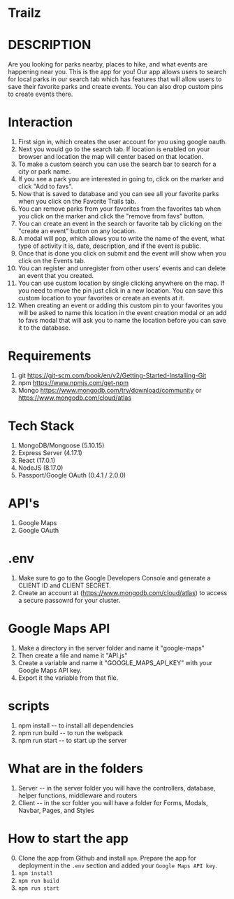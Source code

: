 # Trailz

# DESCRIPTION
Are you looking for parks nearby, places to hike, and what events are happening near you. This is the app for you! Our app allows users to search for local parks in our search tab which has features that will allow users to save their favorite parks and create events. You can also drop custom pins to create events there.

# Interaction
1. First sign in, which creates the user account for you using google oauth.
2. Next you would go to the search tab. If location is enabled on your browser and location the map will center based on that location.
3. To make a custom search you can use the search bar to search for a city or park name.
4. If you see a park you are interested in going to, click on the marker and click "Add to favs".
5. Now that is saved to database and you can see all your favorite parks when you click on the Favorite Trails tab.
6. You can remove parks from your favorites from the favorites tab when you click on the marker and click the "remove from favs" button.
7. You can create an event in the search or favorite tab by clicking on the "create an event" button on any location.
8. A modal will pop, which allows you to write the name of the event, what type of activity it is, date, description, and if the event is public.
9. Once that is done you click on submit and the event will show when you click on the Events tab.
10. You can register and unregister from other users' events and can delete an event that you created.
11. You can use custom location by single clicking anywhere on the map. If you need to move the pin just click in a new location. You can save this custom location to your favorites or create an events at it.
12. When creating an event or adding this custom pin to your favorites you will be asked to name this location in the event creation modal or an add to favs modal that will ask you to name the location before you can save it to the database.

# Requirements
1. git https://git-scm.com/book/en/v2/Getting-Started-Installing-Git
2. npm https://www.npmjs.com/get-npm
3. Mongo https://www.mongodb.com/try/download/community or https://www.mongodb.com/cloud/atlas

# Tech Stack
1. MongoDB/Mongoose (5.10.15)
2. Express Server (4.17.1)
3. React (17.0.1)
4. NodeJS (8.17.0)
5. Passport/Google OAuth (0.4.1 / 2.0.0)

# API's
1. Google Maps
2. Google OAuth

# .env
1. Make sure to go to the Google Developers Console and generate a CLIENT ID and CLIENT SECRET.
2. Create an account at (https://www.mongodb.com/cloud/atlas) to access a secure passowrd for your cluster.

# Google Maps API
1. Make a directory in the server folder and name it "google-maps"
2. Then create a file and name it "API.js"
3. Create a variable and name it "GOOGLE_MAPS_API_KEY" with your Google Maps API key.
4. Export it the variable from that file.

# scripts
1. npm install -- to install all dependencies
2. npm run build -- to run the webpack
3. npm run start -- to start up the server

# What are in the folders
1. Server -- in the server folder you will have the controllers, database, helper functions, middleware and routers
2. Client -- in the scr folder you will have a folder for Forms, Modals, Navbar, Pages, and Styles

# How to start the app
0. Clone the app from Github and install `npm`. Prepare the app for deployment in the `.env` section and added your `Google Maps API key`.
1. `npm install`
2. `npm run build`
3. `npm run start`